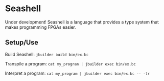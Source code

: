 # Seashell

Under development! Seashell is a language that provides a type system that makes programming FPGAs easier.

## Setup/Use

Build Seashell:
``` jbuilder build bin/ex.bc ```

Transpile a program:
``` cat my_program | jbuilder exec bin/ex.bc ```

Interpret a program:
``` cat my_program | jbuilder exec bin/ex.bc -- -tr ```
